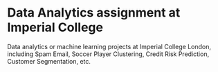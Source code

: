 # Data Analytics assignment at Imperial College

Data analytics or machine learning projects at Imperial College London, including Spam Email, Soccer Player Clustering, Credit Risk Prediction, Customer Segmentation, etc.

